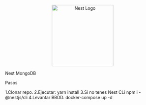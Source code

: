 <p align="center">
  <a href="http://nestjs.com/" target="blank"><img src="https://nestjs.com/img/logo-small.svg" width="200" alt="Nest Logo" /></a>
</p>
Nest
MongoDB

Pasos

1.Clonar repo.
2.Ejecutar:
yarn install
3.Si no tenes Nest CLi
npm i - @nestjs/cli
4.Levantar BBDD.
docker-compose up -d
